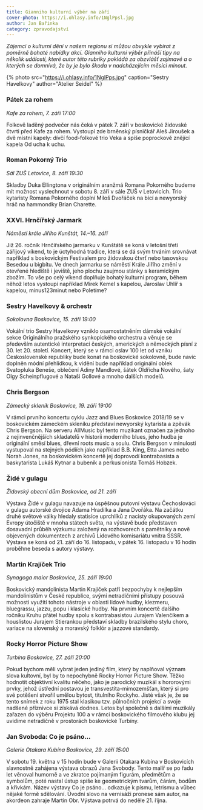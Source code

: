 ```yaml
---
title: Gianniho kulturní výběr na září
cover-photo: https://i.ohlasy.info/1NglPpsl.jpg
author: Jan Bařinka
category: zpravodajství
---
```


*Zájemci o kulturní dění v našem regionu si můžou obvykle vybírat z poměrně bohaté nabídky akcí. Gianniho kulturní výběr přináší tipy na několik událostí, které autor této rubriky pokládá za obzvlášť zajímavé a o kterých se domnívá, že by je bylo škoda v nadcházejícím měsíci minout.*

{% photo src="https://i.ohlasy.info/1NglPps.jpg" caption="Sestry Havelkovy" author="Atelier Seidel" %}

### Pátek za rohem

*Kafe za rohem, 7. září 17:00*

Folkově laděný podvečer nás čeká v pátek 7. září v boskovické židovské čtvrti před Kafe za rohem. Vystoupí zde brněnský písničkář Aleš Jiroušek a dvě místní kapely: dívčí food-folkové trio Veka a spíše poprockově znějící kapela Od ucha k uchu.

### Roman Pokorný Trio

*Sál ZUŠ Letovice, 8. září 19:30*

Skladby Duka Ellingtona v originálním aranžmá Romana Pokorného budeme mít možnost vyslechnout v sobotu 8. září v sále ZUŠ v Letovicích. Trio kytaristy Romana Pokorného doplní Miloš Dvořáček na bicí a newyorský hráč na hammondky Brian Charette.

### XXVI. Hrnčířský Jarmark

*Náměstí krále Jiřího Kunštát, 14.–16. září*

Již 26. ročník Hrnčířského jarmarku v Kunštátě se koná v letošní třetí zářijový víkend, to je úctyhodná tradice, která se dá svým trváním srovnávat například s boskovickým Festivalem pro židovskou čtvrť nebo tasovskou Besedou u bigbítu. Ve dnech jarmarku se náměstí Krále Jiřího změní v otevřené hlediště i jeviště, jeho plochu zaujmou stánky s keramickým zbožím. To vše po celý víkend doplňuje bohatý kulturní program, během něhož letos vystoupí například Mirek Kemel s kapelou, Jaroslav Uhlíř s kapelou, minus123minut nebo Poletíme?

### Sestry Havelkovy & orchestr

*Sokolovna Boskovice, 15. září 19:00*

Vokální trio Sestry Havelkovy vzniklo osamostatněním dámské vokální sekce Originálního pražského synkopického orchestru a věnuje se především autentické interpretaci českých, amerických a německých písní z 30. let 20. století. Koncert, který se v rámci oslav 100 let od vzniku Československé republiky bude konat na boskovické sokolovně, bude navíc doplněn módní přehlídkou, k vidění bude například originální oblek Svatopluka Beneše, oblečení Adiny Mandlové, šátek Oldřicha Nového, šaty Olgy Scheinpflugové a Nataši Gollové a mnoho dalších modelů.

### Chris Bergson

*Zámecký skleník Boskovice, 19. září 19:00*

V rámci prvního koncertu cyklu Jazz and Blues Boskovice 2018/19 se v boskovickém zámeckém skleníku představí newyorský kytarista a zpěvák Chris Bergson. Na serveru AllMusic byl tento muzikant označen za jednoho z nejinvenčnějších skladatelů v historii moderního blues, jeho hudba je originální směsí blues, dřevní roots music a soulu. Chris Bergson v minulosti vystupoval na stejných pódiích jako například B.B. King, Etta James nebo Norah Jones, na boskovickém koncertě jej doprovodí kontrabasista a baskytarista Lukáš Kytnar a bubeník a perkusionista Tomáš Hobzek.

### Židé v gulagu

*Židovský obecní dům Boskovice, od 21. září*

Výstava Židé v gulagu navazuje na úspěšnou putovní výstavu Čechoslováci v gulagu autorské dvojice Adama Hradilka a Jana Dvořáka. Na začátku druhé světové války hledaly statisíce uprchlíků z nacisty okupovaných zemí Evropy útočiště v mnoha státech světa, na výstavě bude představen dosavadní průběh výzkumu založený na rozhovorech s pamětníky a nově objevených dokumentech z archivů Lidového komisariátu vnitra SSSR. Výstava se koná od 21. září do 16. listopadu, v pátek 16. listopadu v 16 hodin proběhne beseda s autory výstavy.

### Martin Krajíček Trio

*Synagoga maior Boskovice, 25. září 19:00*

Boskovický mandolinista Martin Krajíček patří bezpochyby k nejlepším mandolinistům v České republice, svými netradičními přístupy posouvá možnosti využití tohoto nástroje v oblasti lidové hudby, klezmeru, bluegrassu, jazzu, popu i klasické hudby. Na prvním koncertě dalšího ročníku Kruhu přátel hudby spolu s kontrabasistou Jurajem Valenčíkem a houslistou Jurajem Stierankou představí skladby brazilského stylu choro, variace na slovenský a moravský folklór a jazzové standardy.

### Rocky Horror Picture Show

*Turbína Boskovice, 27. září 20:00*

Pokud bychom měli vybrat jeden jediný film, který by naplňoval význam slova kultovní, byl by to nepochybně Rocky Horror Picture Show. Těžko hodnotit objektivní kvalitu něčeho, jako je parodický muzikál s hororovými prvky, jehož ústřední postavou je transvestita-mimozemšťan, který si pro své potěšení stvořil umělou bytost, titulního Rockyho. Jisté však je, že se tento snímek z roku 1975 stal klasikou tzv. půlnočních projekcí a svoje nadšené příznivce si získává dodnes. Letos byl společně s dalšími muzikály zařazen do výběru Projektu 100 a v rámci boskovického filmového klubu jej uvidíme netradičně v prostorách boskovické Turbíny.

### Jan Svoboda: Co je psáno…

*Galerie Otakara Kubína Boskovice, 29. září 15:00*

V sobotu 19. května v 15 hodin bude v Galerii Otakara Kubína v Boskovicích slavnostně zahájena výstava obrazů Jana Svobody. Tento malíř se po řadu let věnoval humorně a ve zkratce pojímaným figurám, předmětům a symbolům, poté nastal ústup spíše ke geometrickým tvarům, čárám, bodům a křivkám. Název výstavy Co je psáno… odkazuje k písmu, letrismu a vůbec nějaké formě sdělování. Úvodní slovo na vernisáži pronese sám autor, na akordeon zahraje Martin Obr. Výstava potrvá do neděle 21. října.
